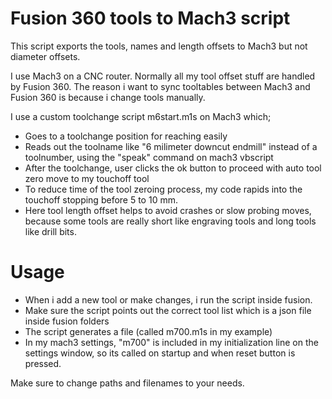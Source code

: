 # Fusion 360 tools to Mach3 script

This script exports the tools, names and length offsets to Mach3 but not diameter offsets.

I use Mach3 on a CNC router. Normally all my tool offset stuff are handled by Fusion 360.
The reason i want to sync tooltables between Mach3 and Fusion 360 is because i change tools manually.

I use a custom toolchange script m6start.m1s on Mach3 which;

* Goes to a toolchange position for reaching easily
* Reads out the toolname like "6 milimeter downcut endmill" instead of a toolnumber, using the "speak" command on mach3 vbscript
* After the toolchange, user clicks the ok button to proceed with auto tool zero move to my touchoff tool
* To reduce time of the tool zeroing process, my code rapids into the touchoff stopping before 5 to 10 mm.
* Here tool length offset helps to avoid crashes or slow probing moves, because some tools are really short like engraving tools and long tools like drill bits.


# Usage

* When i add a new tool or make changes, i run the script inside fusion.
* Make sure the script points out the correct tool list which is a json file inside fusion folders
* The script generates a file (called m700.m1s in my example)
* In my mach3 settings, "m700" is included in my initialization line on the settings window, so its called
on startup and when reset button is pressed.

Make sure to change paths and filenames to your needs.
